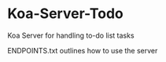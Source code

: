 # Koa-Server-Todo
Koa Server for handling to-do list tasks


ENDPOINTS.txt outlines how to use the server
